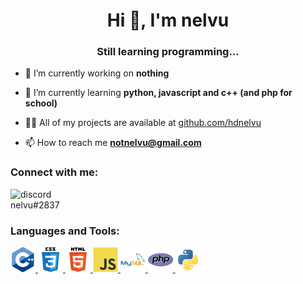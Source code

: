 <h1 align="center">Hi 🙈, I'm nelvu</h1>
<h3 align="center">Still learning programming...</h3>

- 🔭 I’m currently working on **nothing**

- 🌱 I’m currently learning **python, javascript and c++ (and php for school)**

- 👨‍💻 All of my projects are available at [github.com/hdnelvu](github.com/hdnelvu)

- 📫 How to reach me **notnelvu@gmail.com**

<h3 align="left">Connect with me:</h3>
<p align="left">
  <img src="https://camo.githubusercontent.com/1ec2e90134efafd2daefc263991f1cfd1b1364a547c84513d056b879dff35752/687474703a2f2f692e696d6775722e636f6d2f65597779386c632e706e67" alt="discord" width="40" height="40"> <br>
  nelvu#2837
</p>

<h3 align="left">Languages and Tools:</h3>
<p align="left"><a href="https://www.w3schools.com/cpp/" target="_blank" rel="noreferrer"> <img src="https://raw.githubusercontent.com/devicons/devicon/master/icons/cplusplus/cplusplus-original.svg" alt="cplusplus" width="40" height="40"/> </a> <a href="https://www.w3schools.com/css/" target="_blank" rel="noreferrer"> <img src="https://raw.githubusercontent.com/devicons/devicon/master/icons/css3/css3-original-wordmark.svg" alt="css3" width="40" height="40"/> </a> <a href="https://www.w3.org/html/" target="_blank" rel="noreferrer"> <img src="https://raw.githubusercontent.com/devicons/devicon/master/icons/html5/html5-original-wordmark.svg" alt="html5" width="40" height="40"/> </a> <a href="https://developer.mozilla.org/en-US/docs/Web/JavaScript" target="_blank" rel="noreferrer"> <img src="https://raw.githubusercontent.com/devicons/devicon/master/icons/javascript/javascript-original.svg" alt="javascript" width="40" height="40"/> </a> <a href="https://www.mysql.com/" target="_blank" rel="noreferrer"> <img src="https://raw.githubusercontent.com/devicons/devicon/master/icons/mysql/mysql-original-wordmark.svg" alt="mysql" width="40" height="40"/> </a> <a href="https://www.php.net" target="_blank" rel="noreferrer"> <img src="https://raw.githubusercontent.com/devicons/devicon/master/icons/php/php-original.svg" alt="php" width="40" height="40"/> </a> <a href="https://www.python.org" target="_blank" rel="noreferrer"> <img src="https://raw.githubusercontent.com/devicons/devicon/master/icons/python/python-original.svg" alt="python" width="40" height="40"/> </a> </p>
